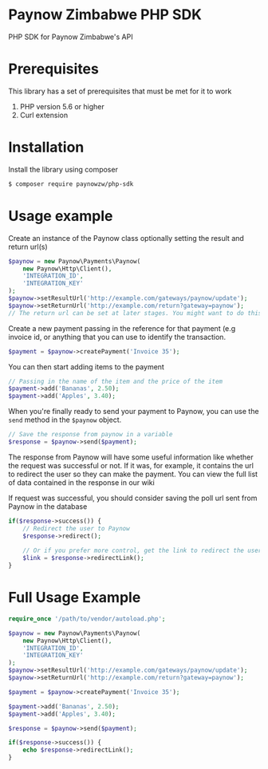 # Paynow Zimbabwe PHP SDK
PHP SDK for Paynow Zimbabwe's API
# Prerequisites
This library has a set of prerequisites that must be met for it to work
1. PHP version 5.6 or higher
2. Curl extension

# Installation
Install the library using composer

```sh
$ composer require paynowzw/php-sdk
```

# Usage example
Create an instance of the Paynow class optionally setting the result and return url(s)
```php
$paynow = new Paynow\Payments\Paynow(
	new Paynow\Http\Client(),
	'INTEGRATION_ID',
	'INTEGRATION_KEY'
);
$paynow->setResultUrl('http://example.com/gateways/paynow/update');
$paynow->setReturnUrl('http://example.com/return?gateway=paynow');
// The return url can be set at later stages. You might want to do this if you want to pass data to the return url (like the reference of the transaction)
```

Create a new payment passing in the reference for that payment (e.g invoice id, or anything that you can use to identify the transaction.

```php
$payment = $paynow->createPayment('Invoice 35');
```

You can then start adding items to the payment 
```php
// Passing in the name of the item and the price of the item
$payment->add('Bananas', 2.50);
$payment->add('Apples', 3.40);
```

When you're finally ready to send your payment to Paynow, you can use the `send` method in the `$paynow` object. 

```php
// Save the response from paynow in a variable
$response = $paynow->send($payment);
```

The response from Paynow will have some useful information like whether the request was successful or not. If it was, for example, it contains the url to redirect the user so they can make the payment. You can view the full list of data contained in the response in our wiki

If request was successful, you should consider saving the poll url sent from Paynow in the database

```php
if($response->success()) {
    // Redirect the user to Paynow
    $response->redirect();
    
    // Or if you prefer more control, get the link to redirect the user to, then use it as you see fit 
    $link = $response->redirectLink();
}
```

# Full Usage Example

```php
require_once '/path/to/vendor/autoload.php';

$paynow = new Paynow\Payments\Paynow(
	new Paynow\Http\Client(),
	'INTEGRATION_ID',
	'INTEGRATION_KEY'
);
$paynow->setResultUrl('http://example.com/gateways/paynow/update');
$paynow->setReturnUrl('http://example.com/return?gateway=paynow');

$payment = $paynow->createPayment('Invoice 35');

$payment->add('Bananas', 2.50);
$payment->add('Apples', 3.40);

$response = $paynow->send($payment);

if($response->success()) {
	echo $response->redirectLink();
}

```
